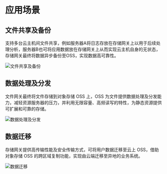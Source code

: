 # 应用场景

## 文件共享及备份

支持多台云主机间文件共享，例如服务器A将日志存放在存储网关上以用于后续处理分析，服务器B也可将应用数据放在存储网关上从而实现云主机自身的无状态，存储网关最终将数据异步备份至OSS，实现数据高可靠性。

![文件共享及备份]()

## 数据处理及分发

文件网关最终将文件存储到对象存储 OSS 上，OSS 为文件提供数据处理及分发能力，减轻资源服务器的压力，并利用无限容量、高频读写的特性，为静态资源提供可扩展和可靠的存储。

![数据处理及分发]()

## 数据迁移

存储网关提供高传输性能及安全传输方式，可将用户数据迁移至云上 OSS，借助对象存储 OSS 的跨区域复制功能，实现由云端迁移至异地的业务系统。

![数据迁移]()

